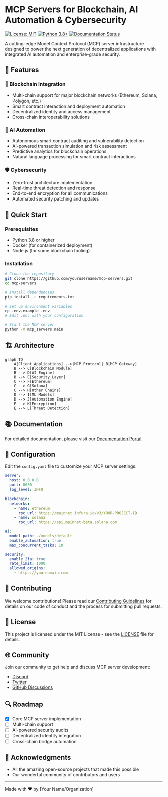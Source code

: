 # MCP Servers for Blockchain, AI Automation & Cybersecurity

[![License: MIT](https://img.shields.io/badge/License-MIT-yellow.svg)](https://opensource.org/licenses/MIT)
[![Python 3.8+](https://img.shields.io/badge/python-3.8+-blue.svg)](https://www.python.org/downloads/)
[![Documentation Status](https://readthedocs.org/projects/mcp-servers/badge/?version=latest)](https://mcp-servers.readthedocs.io/)

A cutting-edge Model Context Protocol (MCP) server infrastructure designed to power the next generation of decentralized applications with integrated AI automation and enterprise-grade security.

## 🌟 Features

### 🔗 Blockchain Integration
- Multi-chain support for major blockchain networks (Ethereum, Solana, Polygon, etc.)
- Smart contract interaction and deployment automation
- Decentralized identity and access management
- Cross-chain interoperability solutions

### 🤖 AI Automation
- Autonomous smart contract auditing and vulnerability detection
- AI-powered transaction simulation and risk assessment
- Predictive analytics for blockchain operations
- Natural language processing for smart contract interactions

### 🛡️ Cybersecurity
- Zero-trust architecture implementation
- Real-time threat detection and response
- End-to-end encryption for all communications
- Automated security patching and updates

## 🚀 Quick Start

### Prerequisites
- Python 3.8 or higher
- Docker (for containerized deployment)
- Node.js (for some blockchain tooling)

### Installation
```bash
# Clone the repository
git clone https://github.com/yourusername/mcp-servers.git
cd mcp-servers

# Install dependencies
pip install -r requirements.txt

# Set up environment variables
cp .env.example .env
# Edit .env with your configuration

# Start the MCP server
python -m mcp_servers.main
```

## 🏗️ Architecture

```mermaid
graph TD
    A[Client Applications] -->|MCP Protocol| B[MCP Gateway]
    B --> C[Blockchain Module]
    B --> D[AI Engine]
    B --> E[Security Layer]
    C --> F[Ethereum]
    C --> G[Solana]
    C --> H[Other Chains]
    D --> I[ML Models]
    D --> J[Automation Engine]
    E --> K[Encryption]
    E --> L[Threat Detection]
```

## 📚 Documentation

For detailed documentation, please visit our [Documentation Portal](https://mcp-servers.readthedocs.io/).

## 🔧 Configuration

Edit the `config.yaml` file to customize your MCP server settings:

```yaml
server:
  host: 0.0.0.0
  port: 8080
  log_level: INFO

blockchain:
  networks:
    - name: ethereum
      rpc_url: https://mainnet.infura.io/v3/YOUR-PROJECT-ID
    - name: solana
      rpc_url: https://api.mainnet-beta.solana.com

ai:
  model_path: ./models/default
  enable_automation: true
  max_concurrent_tasks: 10

security:
  enable_2fa: true
  rate_limit: 1000
  allowed_origins:
    - https://yourdomain.com
```

## 🤝 Contributing

We welcome contributions! Please read our [Contributing Guidelines](CONTRIBUTING.md) for details on our code of conduct and the process for submitting pull requests.

## 📄 License

This project is licensed under the MIT License - see the [LICENSE](LICENSE) file for details.

## 🌐 Community

Join our community to get help and discuss MCP server development:

- [Discord](https://discord.gg/your-invite-link)
- [Twitter](https://twitter.com/your-handle)
- [GitHub Discussions](https://github.com/yourusername/mcp-servers/discussions)

## 🔍 Roadmap

- [x] Core MCP server implementation
- [ ] Multi-chain support
- [ ] AI-powered security audits
- [ ] Decentralized identity integration
- [ ] Cross-chain bridge automation

## 🙏 Acknowledgments

- All the amazing open-source projects that made this possible
- Our wonderful community of contributors and users

---

Made with ❤️ by [Your Name/Organization]
